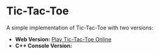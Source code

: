 # Tic-Tac-Toe

A simple implementation of Tic-Tac-Toe with two versions:
- **Web Version:** [Play Tic-Tac-Toe Online]([https://your-website.com/tic-tac-toe](https://akshaykrishna47.github.io/Tic-Tac-Toe/TicTacToe.html))
- **C++ Console Version:**

